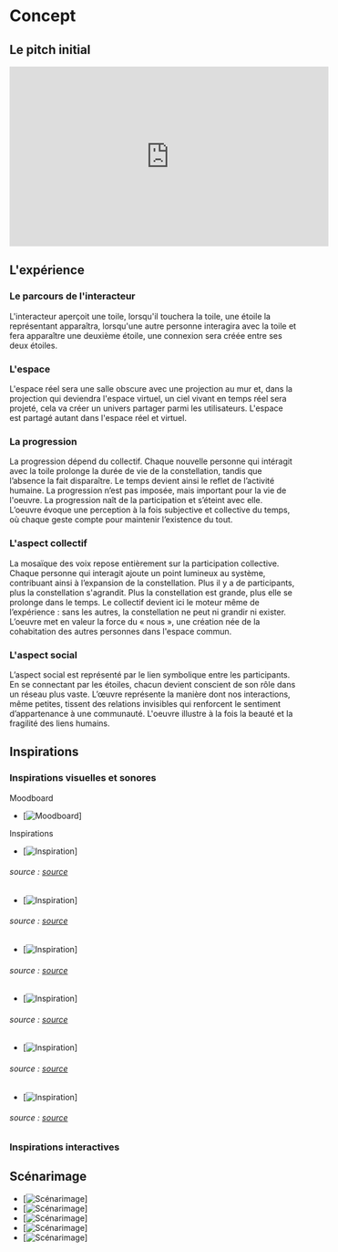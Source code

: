 # Concept

## Le pitch initial

<!-- Inclure la vidéo du PowerPoint intial -->

<!-- Méthode 1 -->
<iframe width="560" height="315"
  src="https://www.youtube.com/embed/ABWCq8j8qys"
  title="YouTube video"
  frameborder="0"
  allowfullscreen>
</iframe>

<!-- Méthode 2, plug legit -->
<!-- 
[![Description de la vidéo](http://img.youtube.com/vi/ABWCq8j8qys/0.jpg)](http://www.youtube.com/watch?v=ABWCq8j8qys)
-->

<!-- Méthode 3 (vidéo local) -->
<!-- 
 ![Description de la vidéo](/media/ipsum_020.mp4)
-->

## L'expérience

### Le parcours de l'interacteur

L'interacteur aperçoit une toile, lorsqu'il touchera la toile, une étoile la représentant apparaîtra, lorsqu'une autre personne interagira avec la toile et fera apparaître une deuxième étoile, une connexion sera créée entre ses deux étoiles.



<!-- 
Comportement de l’interacteur
Qu'est-ce que fait l'interacteur?
un résumé du parcours de l'interacteur du début à la fin de son expérience - qu'est-ce qu'il fait, qu'est-ce qu'il manipule, etc
-->

### L'espace

L'espace réel sera une salle obscure avec une projection au mur et, dans la projection qui deviendra l'espace virtuel, un ciel vivant en temps réel sera projeté, cela va créer un univers partager parmi les utilisateurs. L'espace est partagé autant dans l'espace réel et virtuel.


<!-- 
description de l'espace réel et virtuel du projet et comment l'espace réel est transposé, transorté ou prolongé dans le virtuel et inversement 
-->

### La progression

La progression dépend du collectif. Chaque nouvelle personne qui intéragit avec la toile prolonge la durée de vie de la constellation, tandis que l’absence la fait disparaître. Le temps devient ainsi le reflet de l’activité humaine. La progression n’est pas imposée, mais important pour la vie de l'oeuvre. La progression naît de la participation et s’éteint avec elle. L’oeuvre évoque une perception à la fois subjective et collective du temps, où chaque geste compte pour maintenir l’existence du tout.

### L'aspect collectif

<!-- 
comment votre idée de projet correspond au thème du COLLECTIF 
Plus il y a de personnes qui peuvent interagir simultanément est un critère important ! 

Un collectif désigne l'ensemble de personnes ou d'entités qui s'unissent de manière concertée pour poursuivre un objectif commun, en coopérant et en collaborant pour atteindre des buts qui seraient difficiles à réaliser individuellement.
 Il peut s'agir d'une réunion informelle ou contractuelle, temporaire ou durable, constituée autour d'une cause, d'une action ou d'un projet, qu'il soit artistique, politique, professionnel, moral ou cultuel.
 Ce groupe, souvent considéré comme une entité à vocation communautaire, fonctionne sous le pilotage de ses membres et repose sur une volonté partagée de développer des solidarités.
-->
La mosaïque des voix repose entièrement sur la participation collective. Chaque personne qui interagit ajoute un point lumineux au système, contribuant ainsi à l’expansion de la constellation. Plus il y a de participants, plus la constellation s'agrandit. Plus la constellation est grande, plus elle se prolonge dans le temps. Le collectif devient ici le moteur même de l’expérience : sans les autres, la constellation ne peut ni grandir ni exister. L’oeuvre met en valeur la force du « nous », une création née de la cohabitation des autres personnes dans l'espace commun.

### L'aspect social

<!-- 
comment votre idée de projet correspond au thème du SOCIAL 

Le terme « social » désigne ce qui concerne la vie en société, c’est-à-dire les relations entre les individus au sein d’un groupe organisé, ainsi que les structures, normes et institutions qui en découlent.
 Il peut s’appliquer à des aspects variés, comme la vie sociale, les groupes sociaux, les classes sociales, les rapports de production, ou encore les politiques visant à améliorer les conditions de vie des individus.
 En sciences sociales, le social englobe l’étude des phénomènes collectifs, des interactions humaines, des normes sociales et des dynamiques de pouvoir au sein de la société.
 L’adjectif peut aussi qualifier des animaux ou des plantes vivant en communauté selon des règles strictes, comme les insectes sociaux (fourmis, abeilles) ou certaines espèces végétales formant des colonies denses.
-->
L’aspect social est représenté par le lien symbolique entre les participants. En se connectant par les étoiles, chacun devient conscient de son rôle dans un réseau plus vaste. L’œuvre représente la manière dont nos interactions, même petites, tissent des relations invisibles qui renforcent le sentiment d’appartenance à une communauté. L'oeuvre illustre à la fois la beauté et la fragilité des liens humains.

## Inspirations

### Inspirations visuelles et sonores

Moodboard

* [![Moodboard]( moodboard1.webp)]

<!-- Inclure le moodboard avec référenes pour chacune des sources-->

Inspirations

* [![Inspiration]( moodboard2.webp)]
###### source : [source](https://www.emptymirrorbooks.com/visual-art/ryoji-ikeda-continuum)
* [![Inspiration]( moodboard3.webp)]
###### source : [source](https://gallery.dma.ucla.edu/filter/software/reas/Network-B-a-k-a-Process-4-Installation-3)
* [![Inspiration]( moodboard4.webp)]
###### source : [source](https://gallery.dma.ucla.edu/filter/software/reas/Network-B-a-k-a-Process-4-Installation-3)
* [![Inspiration]( moodboard5.webp)]
###### source : [source](https://www.bitforms.art/artwork/path-b)
* [![Inspiration]( moodboard6.webp)]
###### source : [source](https://www.ryojiikeda.com/project/datamatics/)
* [![Inspiration]( moodboard7.webp)]
###### source : [source](https://www.spiral.co.jp/topics/ryoji-ikeda-concert-pieces-2)


<!--
Images inspirantes
Représentations visuelles de l'ambiance recherchée, que ce soit à travers des photographies, des illustrations, ou des œuvres existantes.

Palette de couleurs
Choix de couleurs qui influenceront l’éclairage, les médias projetés, ou l’interface visuelle.

Références multimédia
Vidéos, musiques ou sons, séquences animées qui capturent l’énergie ou la tonalité souhaitée pour l'installation.

Textures et matériaux
Échantillons ou représentations de matériaux tangibles qui seront utilisés dans l'installation (écrans, surfaces tactiles, objets physiques interactifs).

Ambiance sonore et lumineuse
Inspirations relatives à la scénarisation de la lumière et du son, qui seront des éléments interactifs clés dans l’expérience utilisateur.
-->


### Inspirations interactives

<!-- Inclure des liens et une ligne sur pourquoi -->


## Scénarimage

* [![Scénarimage]( scenarimage1.webp)]
* [![Scénarimage]( scenarimage2.webp)]
* [![Scénarimage]( scenarimage3.webp)]
* [![Scénarimage]( scenarimage4.webp)]
* [![Scénarimage]( scenarimage5.webp)]

<!-- Pour chaque étape/scène : une image avec du texte descriptif et une explication de la transition -->

<!--
Éléments du scénarimage
Séquence visuelle
Chaque scène ou séquence du scénarimage doit être clairement illustrée, montrant les éléments visuels qui seront projetés ou affichés. Cette séquence visuelle peut inclure des captures d'écran, des croquis ou des rendus 3D, en fonction des besoins du projet.

Points d'interaction
Le scénarimage dans un cadre interactif inclut les moments où l'utilisateur interagit avec l'installation. Ces points d’interaction doivent être représentés graphiquement pour indiquer comment et quand l’utilisateur influencera la progression du récit ou des effets visuels et sonores.

Évolution du récit
Comme pour le scénario narratif, le scénarimage doit montrer la progression de l’histoire ou de l’expérience au fil des interactions. Il permet de visualiser comment l’installation évolue en fonction des actions de l'utilisateur, avec des embranchements possibles selon ses choix.

Retour visuel et sensoriel
Le scénarimage doit inclure des annotations ou des visuels montrant les réponses visuelles, sonores ou tactiles à chaque interaction. Cela peut inclure des changements d’éclairage, des transitions vidéo, ou des effets sonores qui réagissent aux actions de l’utilisateur.
-->
